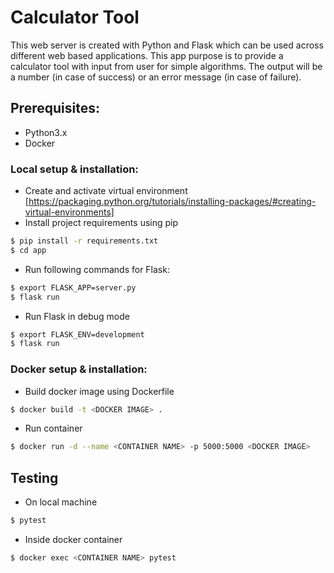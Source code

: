 # Calculator Tool
This web server is created with Python and Flask which can be used across different web based applications. This app purpose
is to provide a calculator tool with input from user for simple algorithms. The output will be a number (in case of
success) or an error message (in case of failure).

## Prerequisites:
*	Python3.x
*   Docker


### Local setup & installation:
*   Create and activate virtual environment
[https://packaging.python.org/tutorials/installing-packages/#creating-virtual-environments]
*   Install project requirements using pip
```sh
$ pip install -r requirements.txt
$ cd app
```
*   Run following commands for Flask:
```sh
$ export FLASK_APP=server.py
$ flask run
```
*   Run Flask in debug mode
```sh
$ export FLASK_ENV=development
$ flask run
```

### Docker setup & installation:
*   Build docker image using Dockerfile
```sh
$ docker build -t <DOCKER IMAGE> .
```
*   Run container
```sh
$ docker run -d --name <CONTAINER NAME> -p 5000:5000 <DOCKER IMAGE>
```

## Testing
*   On local machine
```sh
$ pytest
```
*   Inside docker container
```sh
$ docker exec <CONTAINER NAME> pytest 
```



